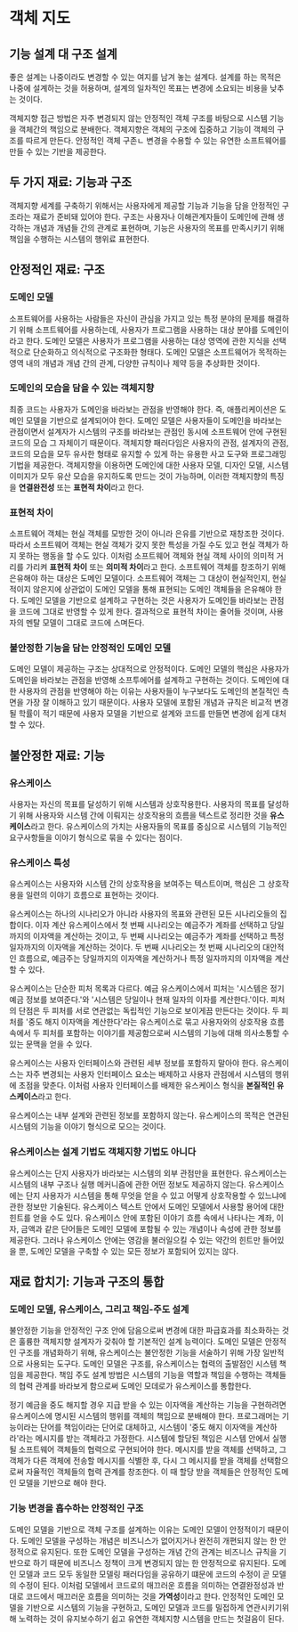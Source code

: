 # 객체 지도

## 기능 설계 대 구조 설계
좋은 설계는 나중이라도 변경할 수 있는 여지를 남겨 놓는 설계다. 설계를 하는 목적은 나중에 설계하는 것을 허용하며, 설계의 일차적인 목표는 변경에 소요되는 비용을 낮추는 것이다.

객체지향 접근 방법은 자주 변경되지 않는 안정적인 객체 구조를 바탕으로 시스템 기능을 객체간의 책임으로 분배한다. 객체지향은 객체의 구조에 집중하고 기능이 객체의 구조를 따르게 만든다. 안정적인 객체 구존ㄴ 변경을 수용할 수 있는 유연한 소프트웨어를 만들 수 있는 기반을 제공한다.

## 두 가지 재료: 기능과 구조
객체지향 세계를 구축하기 위해서는 사용자에게 제공할 기능과 기능을 담을 안정적인 구조라는 재료가 준비돼 있어야 한다.
구조는 사용자나 이해관계자들이 도메인에 관해 생각하는 개념과 개념들 간의 관계로 표현하며, 기능은 사용자의 목표를 만족시키기 위해 책임을 수행하는 시스템의 행위료 표현한다.

## 안정적인 재료: 구조

### 도메인 모델
소프트웨어를 사용하는 사람들은 자신이 관심을 가지고 있는 특정 분야의 문제를 해결하기 위해 소프트웨어를 사용하는데, 사용자가 프로그램을 사용하는 대상 분야를 도메인이라고 한다.
도메인 모델은 사용자가 프로그램을 사용하는 대상 영역에 관한 지식을 선택적으로 단순화하고 의식적으로 구조화한 형태다. 도메인 모델은 소프트웨어가 목적하는 영역 내의 개념과 개념 간의 관계, 다양한 규칙이나 제약 등을 추상화한 것이다.

### 도메인의 모습을 담을 수 있는 객체지향
최종 코드는 사용자가 도메인을 바라보는 관점을 반영해야 한다. 즉, 애플리케이션은 도메인 모델을 기반으로 설계되어야 한다. 도메인 모델은 사용자들이 도메인을 바라보는 관점이면서 설계자가 시스템의 구조를 바라보는 관점인 동시에 소프트웨어 안에 구현된 코드의 모습 그 자체이기 때문이다.
객체지향 패러다임은 사용자의 관점, 설계자의 관점, 코드의 모습을 모두 유사한 형태로 유지할 수 있게 하는 유용한 사고 도구와 프로그래밍 기법을 제공한다.
객체지향을 이용하면 도메인에 대한 사용자 모델, 디자인 모델, 시스템 이미지가 모두 유산 모습을 유지하도록 만드는 것이 가능하며, 이러한 객체지향의 특징을 **연결완전성** 또는 **표현적 차이**라고 한다.

### 표현적 차이
소프트웨어 객체는 현실 객체를 모방한 것이 아니라 은유를 기반으로 재창조한 것이다. 따라서 소프트웨어 객체는 현실 객체가 갖지 못한 특성을 가질 수도 있고 현실 객체가 하지 못하는 행동을 할 수도 있다. 이처럼 소프트웨어 객체와 현실 객체 사이의 의미적 거리를 가리켜 **표현적 차이** 또는 **의미적 차이**라고 한다.
소프트웨어 객체를 창조하기 위해 은유해야 하는 대상은 도메인 모델이다. 소프트웨어 객체는 그 대상이 현실적인지, 현실적이지 않은지에 상관없이 도메인 모델을 통해 표현되는 도메인 객체들을 은유해야 한다. 도메인 모델을 기반으로 설계하고 구현하는 것은 사용자가 도메인들 바라보는 관점을 코드에 그대로 반영할 수 있게 한다. 결과적으로 표현적 차이는 줄어들 것이며, 사용자의 멘탈 모델이 그대로 코드에 스며든다.

### 불안정한 기능을 담는 안정적인 도메인 모델
도메인 모델이 제공하는 구조는 상대적으로 안정적이다. 도메인 모델의 핵심은 사용자가 도메인을 바라보는 관점을 반영해 소프투에어를 설계하고 구현하는 것이다. 도메인에 대한 사용자의 관점을 반영해야 하는 이유는 사용자들이 누구보다도 도메인의 본질적인 측면을 가장 잘 이해하고 있기 때문이다. 사용자 모델에 포함된 개념과 규칙은 비교적 변경될 학률이 적기 때문에 사용자 모델을 기반으로 설계와 코드를 만들면 변경에 쉽게 대처할 수 있다.

## 불안정한 재료: 기능
### 유스케이스
사용자는 자신의 목표를 달성하기 위해 시스템과 상호작용한다. 사용자의 목표를 달성하기 위해 사용자와 시스템 간에 이뤄지는 상호작용의 흐름을 텍스트로 정리한 것을 **유스케이스**라고 한다. 유스케이스의 가치는 사용자들의 목표를 중심으로 시스템의 기능적인 요구사항들을 이야기 형식으로 묶을 수 있다는 점이다.

### 유스케이스 특성
유스케이스는 사용자와 시스템 간의 상호작용을 보여주는 텍스트이며, 핵심은 그 상호작용을 일련의 이야기 흐름으로 표현하는 것이다.

유스케이스는 하나의 시나리오가 아니라 사용자의 목표와 관련된 모든 시나리오들의 집합이다. 이자 계산 유스케이스에서 첫 번째 시나리오는 예금주가 계좌를 선택하고 당일까지의 이자액을 계산하는 것이고, 두 번째 시나리오는 예금주가 계좌를 선택하고 특정 일자까지의 이자액을 계산하는 것이다. 두 번째 시나리오는 첫 번째 시나리오의 대안적인 흐름으로, 예금주는 당일까지의 이자액을 계산하거나 특정 일자까지의 이자액을 계산할 수 있다.

유스케이스는 단순한 피처 목록과 다르다. 예금 유스케이스에서 피처는 '시스템은 정기예금 정보를 보여준다.'와 '시스템은 당일이나 현재 일자의 이자를 계산한다.'이다. 피처의 단점은 두 피처를 서로 연관없는 독립적인 기능으로 보이게끔 만든다는 것이다. 두 피처를 '중도 해지 이자액을 계산한다'라는 유스케이스로 묶고 사용자와의 상호작용 흐름 속에서 두 피처를 포함하는 이야기를 제공함으로써 시스템의 기능에 대해 의사소통할 수 있는 문맥을 얻을 수 있다.

유스케이스는 사용자 인터페이스와 관련된 세부 정보를 포함하지 말아야 한다. 유스케이스는 자주 변경되는 사용자 인터페이스 요소는 배제하고 사용자 관점에서 시스템의 행위에 초점을 맞춘다. 이처럼 사용자 인터페이스를 배제한 유스케이스 형식을 **본질적인 유스케이스**라고 한다.

유스케이스는 내부 설계와 관련된 정보를 포함하지 않는다. 유스케이스의 목적은 연관된 시스템의 기능을 이야기 형식으로 모으는 것이다.

### 유스케이스는 설계 기법도 객체지향 기법도 아니다
유스케이스는 단지 사용자가 바라보는 시스템의 외부 관점만을 표현한다. 유스케이스는 시스템의 내부 구조나 실행 메커니즘에 관한 어떤 정보도 제공하지 않는다. 유스케이스에는 단지 사용자가 시스템을 통해 무엇을 얻을 수 있고 어떻게 상호작용할 수 있느냐에 관한 정보만 기술된다.
유스케이스 텍스트 안에서 도메인 모델에서 사용할 용어에 대한 힌트를 얻을 수도 있다. 유스케이스 안에 포함된 이야기 흐름 속에서 나타나는 계좌, 이자, 금액과 같은 단어들은 도메인 모델에 포함될 수 있는 개념이나 속성에 관한 정보를 제공한다. 그러나 유스케이스 안에는 영감을 불러일으킬 수 있는 약간의 힌트만 들어있을 뿐, 도메인 모델을 구축할 수 있는 모든 정보가 포함되어 있지는 않다.

## 재료 합치기: 기능과 구조의 통합
### 도메인 모델, 유스케이스, 그리고 책임-주도 설계
불안정한 기능을 안정적인 구조 안에 담음으로써 변경에 대한 파급효과를 최소화하는 것은 훌륭한 객체지향 설계자가 갖춰야 할 기본적인 설계 능력이다. 도메인 모델은 안정적인 구조를 개념화하기 위해, 유스케이스는 불안정한 기능을 서술하기 위해 가장 일반적으로 사용되는 도구다.
도메인 모델은 구조를, 유스케이스는 협력의 출발점인 시스템 책임을 제공한다. 책임 주도 설계 방법은 시스템의 기능을 역할과 책임을 수행하는 객체들의 협력 관계를 바라보게 함으로써 도메인 모데로가 유스케이스를 통합한다.

정기 예금을 중도 해지할 경우 지급 받을 수 있는 이자액을 계산하는 기능을 구현하려면 유스케이스에 명시된 시스템의 행위를 객체의 책임으로 분배해야 한다. 프로그래머는 기능이라는 단어를 책임이라는 단어로 대체하고, 시스템이 '중도 해지 이자액을 계산하라'라는 메시지를 받는 객체라고 가정한다.
시스템에 할당된 책임은 시스템 안에서 실행될 소프트웨어 객체들의 협력으로 구현되어야 한다. 메시지를 받을 객체를 선택하고, 그 객체가 다른 객체에 전송할 메시지를 식별한 후, 다시 그 메시지를 받을 객체를 선택함으로써 자율적인 객체들의 협력 관계를 창조한다. 이 때 할당 받을 객체들은 안정적인 도메인 모델을 기반으로 해야 한다.

### 기능 변경을 흡수하는 안정적인 구조
도메인 모델을 기반으로 객체 구조를 설계하는 이유는 도메인 모델이 안정적이기 때문이다. 도메인 모델을 구성하는 개념은 비즈니스가 없어지거나 완전히 개편되지 않는 한 안정적으로 유지된다. 또한 도메인 모델을 구성하는 개념 간의 관계는 비즈니스 규칙을 기반으로 하기 때문에 비즈니스 정책이 크게 변경되지 않는 한 안정적으로 유지된다.
도메인 모델과 코드 모두 동일한 모델링 패러다임을 공유하기 떄문에 코드의 수정이 곧 모델의 수정이 된다. 이처럼 모델에서 코드로의 매끄러운 흐름을 의미하는 연결완정성과 반대로 코드에서 매끄러운 흐름을 의미하는 것을 **가역성**이라고 한다.
안정적인 도메인 모델을 기반으로 시스템의 기능을 구현하고, 도메인 모델과 코드를 밀접하게 연관시키기위해 노력하는 것이 유지보수하기 쉽고 유연한 객체지향 시스템을 만드는 첫걸음이 된다.